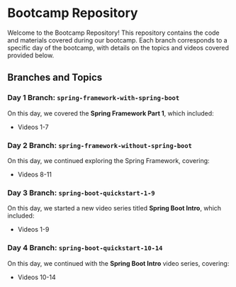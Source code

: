 # Bootcamp Repository
Welcome to the Bootcamp Repository! This repository contains the code and materials covered during our bootcamp. Each branch corresponds to a specific day of the bootcamp, with details on the topics and videos covered provided below.
## Branches and Topics
### Day 1 Branch: `spring-framework-with-spring-boot`
On this day, we covered the **Spring Framework Part 1**, which included:
- Videos 1-7
### Day 2 Branch: `spring-framework-without-spring-boot`
On this day, we continued exploring the Spring Framework, covering:
- Videos 8-11
### Day 3 Branch: `spring-boot-quickstart-1-9`
On this day, we started a new video series titled **Spring Boot Intro**, which included:
- Videos 1-9
### Day 4 Branch: `spring-boot-quickstart-10-14`
On this day, we continued with the **Spring Boot Intro** video series, covering:
- Videos 10-14

